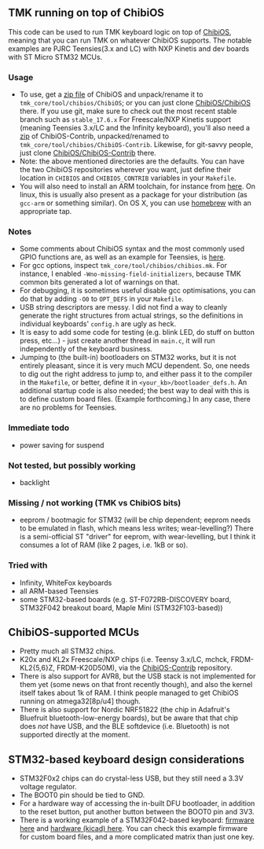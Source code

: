 ## TMK running on top of ChibiOS

This code can be used to run TMK keyboard logic on top of [ChibiOS], meaning that you can run TMK on whatever ChibiOS supports. The notable examples are PJRC Teensies(3.x and LC) with NXP Kinetis and dev boards with ST Micro STM32 MCUs.

### Usage

- To use, get a [zip file](https://github.com/ChibiOS/ChibiOS/archive/stable_17.6.x.zip) of ChibiOS and unpack/rename it to `tmk_core/tool/chibios/ChibiOS`; or you can just clone [ChibiOS/ChibiOS](https://github.com/ChibiOS/ChibiOS) there.
If you use git, make sure to check out the most recent stable branch such as `stable_17.6.x`
For Freescale/NXP Kinetis support (meaning Teensies 3.x/LC and the Infinity keyboard), you'll also need a [zip](https://github.com/ChibiOS/ChibiOS-Contrib/archive/master.zip) of ChibiOS-Contrib, unpacked/renamed to `tmk_core/tool/chibios/ChibiOS-Contrib`.
Likewise, for git-savvy people, just clone [ChibiOS/ChibiOS-Contrib](https://github.com/ChibiOS/ChibiOS-Contrib) there.
- Note: the above mentioned directories are the defaults.
You can have the two ChibiOS repositories wherever you want, just define their location in `CHIBIOS` and `CHIBIOS_CONTRIB` variables in your `Makefile`.
- You will also need to install an ARM toolchain, for instance from [here](https://launchpad.net/gcc-arm-embedded).
On linux, this is usually also present as a package for your distribution (as `gcc-arm` or something similar).
On OS X, you can use [homebrew](http://brew.sh/) with an appropriate tap.

### Notes

- Some comments about ChibiOS syntax and the most commonly used GPIO functions are, as well as an example for Teensies, is [here](https://github.com/tmk/tmk_keyboard/blob/master/keyboard/teensy_lc_onekey/instructions.md).
- For gcc options, inspect `tmk_core/tool/chibios/chibios.mk`. For instance, I enabled `-Wno-missing-field-initializers`, because TMK common bits generated a lot of warnings on that.
- For debugging, it is sometimes useful disable gcc optimisations, you can do that by adding `-O0` to `OPT_DEFS` in your `Makefile`.
- USB string descriptors are messy. I did not find a way to cleanly generate the right structures from actual strings, so the definitions in individual keyboards' `config.h` are ugly as heck.
- It is easy to add some code for testing (e.g. blink LED, do stuff on button press, etc...) - just create another thread in `main.c`, it will run independently of the keyboard business.
- Jumping to (the built-in) bootloaders on STM32 works, but it is not entirely pleasant, since it is very much MCU dependent. So, one needs to dig out the right address to jump to, and either pass it to the compiler in the `Makefile`, or better, define it in `<your_kb>/bootloader_defs.h`. An additional startup code is also needed; the best way to deal with this is to define custom board files. (Example forthcoming.) In any case, there are no problems for Teensies.


### Immediate todo

- power saving for suspend

### Not tested, but possibly working

- backlight

### Missing / not working (TMK vs ChibiOS bits)

- eeprom / bootmagic for STM32 (will be chip dependent; eeprom needs to be emulated in flash, which means less writes; wear-levelling?) There is a semi-official ST "driver" for eeprom, with wear-levelling, but I think it consumes a lot of RAM (like 2 pages, i.e. 1kB or so).

### Tried with

- Infinity, WhiteFox keyboards
- all ARM-based Teensies
- some STM32-based boards (e.g. ST-F072RB-DISCOVERY board, STM32F042 breakout board, Maple Mini (STM32F103-based))

## ChibiOS-supported MCUs

- Pretty much all STM32 chips.
- K20x and KL2x Freescale/NXP chips (i.e. Teensy 3.x/LC, mchck, FRDM-KL2{5,6}Z, FRDM-K20D50M), via the [ChibiOS-Contrib](https://github.com/ChibiOS/ChibiOS-Contrib) repository.
- There is also support for AVR8, but the USB stack is not implemented for them yet (some news on that front recently though), and also the kernel itself takes about 1k of RAM. I think people managed to get ChibiOS running on atmega32[8p/u4] though.
- There is also support for Nordic NRF51822 (the chip in Adafruit's Bluefruit bluetooth-low-energy boards), but be aware that that chip does *not* have USB, and the BLE softdevice (i.e. Bluetooth) is not supported directly at the moment.

## STM32-based keyboard design considerations

- STM32F0x2 chips can do crystal-less USB, but they still need a 3.3V voltage regulator.
- The BOOT0 pin should be tied to GND.
- For a hardware way of accessing the in-built DFU bootloader, in addition to the reset button, put another button between the BOOT0 pin and 3V3.
- There is a working example of a STM32F042-based keyboard: [firmware here](https://github.com/flabbergast/flabber_kbs/tree/master/kb45p) and [hardware (kicad) here](https://github.com/flabbergast/kicad/tree/master/kb45p). You can check this example firmware for custom board files, and a more complicated matrix than just one key.



[ChibiOS]: http://chibios.org
